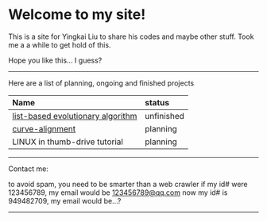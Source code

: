 # Welcome to my site!


This is a site for Yingkai Liu to share his codes and maybe other stuff.
Took me a a while to get hold of this.

Hope you like this... I guess?

----------
Here are a list of planning, ongoing and finished projects

|Name     |  status|
|:------- |   :--- |
|[list-based evolutionary algorithm][1] |  unfinished |
|[curve-alignment][2]      |  planning  |
|LINUX in thumb-drive tutorial | planning |


[1]:https://github.com/yk-liu/list-based-evolutionary-algorithm
[2]:https://github.com/yk-liu/curve-alignment

------------
Contact me:

to avoid spam, you need to be smarter than a web crawler
if my id# were 123456789, my email would be 123456789@qq.com
now my id# is 949482709, my email would be...?

----

